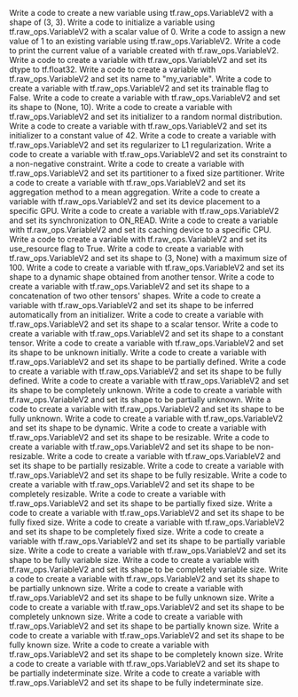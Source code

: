 Write a code to create a new variable using tf.raw_ops.VariableV2 with a shape of (3, 3).
Write a code to initialize a variable using tf.raw_ops.VariableV2 with a scalar value of 0.
Write a code to assign a new value of 1 to an existing variable using tf.raw_ops.VariableV2.
Write a code to print the current value of a variable created with tf.raw_ops.VariableV2.
Write a code to create a variable with tf.raw_ops.VariableV2 and set its dtype to tf.float32.
Write a code to create a variable with tf.raw_ops.VariableV2 and set its name to "my_variable".
Write a code to create a variable with tf.raw_ops.VariableV2 and set its trainable flag to False.
Write a code to create a variable with tf.raw_ops.VariableV2 and set its shape to (None, 10).
Write a code to create a variable with tf.raw_ops.VariableV2 and set its initializer to a random normal distribution.
Write a code to create a variable with tf.raw_ops.VariableV2 and set its initializer to a constant value of 42.
Write a code to create a variable with tf.raw_ops.VariableV2 and set its regularizer to L1 regularization.
Write a code to create a variable with tf.raw_ops.VariableV2 and set its constraint to a non-negative constraint.
Write a code to create a variable with tf.raw_ops.VariableV2 and set its partitioner to a fixed size partitioner.
Write a code to create a variable with tf.raw_ops.VariableV2 and set its aggregation method to a mean aggregation.
Write a code to create a variable with tf.raw_ops.VariableV2 and set its device placement to a specific GPU.
Write a code to create a variable with tf.raw_ops.VariableV2 and set its synchronization to ON_READ.
Write a code to create a variable with tf.raw_ops.VariableV2 and set its caching device to a specific CPU.
Write a code to create a variable with tf.raw_ops.VariableV2 and set its use_resource flag to True.
Write a code to create a variable with tf.raw_ops.VariableV2 and set its shape to (3, None) with a maximum size of 100.
Write a code to create a variable with tf.raw_ops.VariableV2 and set its shape to a dynamic shape obtained from another tensor.
Write a code to create a variable with tf.raw_ops.VariableV2 and set its shape to a concatenation of two other tensors' shapes.
Write a code to create a variable with tf.raw_ops.VariableV2 and set its shape to be inferred automatically from an initializer.
Write a code to create a variable with tf.raw_ops.VariableV2 and set its shape to a scalar tensor.
Write a code to create a variable with tf.raw_ops.VariableV2 and set its shape to a constant tensor.
Write a code to create a variable with tf.raw_ops.VariableV2 and set its shape to be unknown initially.
Write a code to create a variable with tf.raw_ops.VariableV2 and set its shape to be partially defined.
Write a code to create a variable with tf.raw_ops.VariableV2 and set its shape to be fully defined.
Write a code to create a variable with tf.raw_ops.VariableV2 and set its shape to be completely unknown.
Write a code to create a variable with tf.raw_ops.VariableV2 and set its shape to be partially unknown.
Write a code to create a variable with tf.raw_ops.VariableV2 and set its shape to be fully unknown.
Write a code to create a variable with tf.raw_ops.VariableV2 and set its shape to be dynamic.
Write a code to create a variable with tf.raw_ops.VariableV2 and set its shape to be resizable.
Write a code to create a variable with tf.raw_ops.VariableV2 and set its shape to be non-resizable.
Write a code to create a variable with tf.raw_ops.VariableV2 and set its shape to be partially resizable.
Write a code to create a variable with tf.raw_ops.VariableV2 and set its shape to be fully resizable.
Write a code to create a variable with tf.raw_ops.VariableV2 and set its shape to be completely resizable.
Write a code to create a variable with tf.raw_ops.VariableV2 and set its shape to be partially fixed size.
Write a code to create a variable with tf.raw_ops.VariableV2 and set its shape to be fully fixed size.
Write a code to create a variable with tf.raw_ops.VariableV2 and set its shape to be completely fixed size.
Write a code to create a variable with tf.raw_ops.VariableV2 and set its shape to be partially variable size.
Write a code to create a variable with tf.raw_ops.VariableV2 and set its shape to be fully variable size.
Write a code to create a variable with tf.raw_ops.VariableV2 and set its shape to be completely variable size.
Write a code to create a variable with tf.raw_ops.VariableV2 and set its shape to be partially unknown size.
Write a code to create a variable with tf.raw_ops.VariableV2 and set its shape to be fully unknown size.
Write a code to create a variable with tf.raw_ops.VariableV2 and set its shape to be completely unknown size.
Write a code to create a variable with tf.raw_ops.VariableV2 and set its shape to be partially known size.
Write a code to create a variable with tf.raw_ops.VariableV2 and set its shape to be fully known size.
Write a code to create a variable with tf.raw_ops.VariableV2 and set its shape to be completely known size.
Write a code to create a variable with tf.raw_ops.VariableV2 and set its shape to be partially indeterminate size.
Write a code to create a variable with tf.raw_ops.VariableV2 and set its shape to be fully indeterminate size.